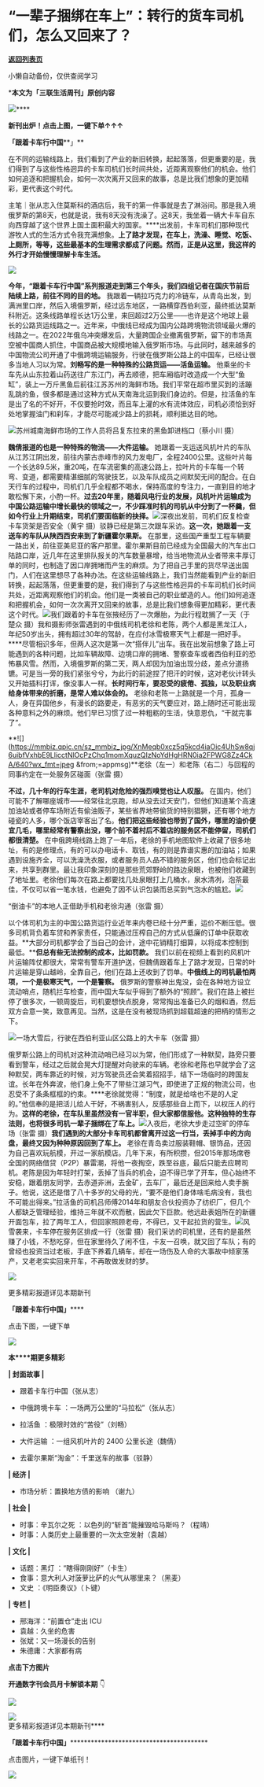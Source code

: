 # “一辈子捆绑在车上”：转行的货车司机们，怎么又回来了？

[**返回列表页**](/gzh/三联生活周刊)

小懒自动备份，仅供查阅学习

***本文为「三联生活周刊」原创内容**

[![](https://mmbiz.qpic.cn/sz_mmbiz_jpg/XnMeqb0xcz5q5kcd4iaOic4UhSw8qj6uibfmvmRGxoqLGKHPiahslBqytEwib0t0XgXXz0oiaJiaoRBTXIHjd560jCCKw/640?wx_fmt=jpeg&from;=appmsg)]()****

**新刊出炉！****点击上图，一键下单↑↑↑******

**「跟着卡车行中国****」**

  
  

在不同的运输线路上，我们看到了产业的新旧转换，起起落落，但更重要的是，我们得到了与这些性格迥异的卡车司机们长时间共处，近距离观察他们的机会。他们如何追逐和把握机会，如何一次次离开又回来的故事，总是比我们想象的更加精彩，更代表这个时代。

  
  
主笔｜张从志入住莫斯科的酒店后，我干的第一件事就是去了淋浴间。那是我入境俄罗斯的第8天，也就是说，我有8天没有洗澡了。这8天，我坐着一辆大卡车自东向西穿越了这个世界上国土面积最大的国家。****出发前，卡车司机们那种现代游牧人式的生活方式令我充满想象。**上了路才发现，在车上，洗澡、睡觉、吃饭、上厕所，等等，这些最基本的生理需求都成了问题。然而，正是从这里，我这样的外行才开始慢慢理解卡车生活。**

![](https://mmbiz.qpic.cn/sz_mmbiz_jpg/XnMeqb0xcz5q5kcd4iaOic4UhSw8qj6uibfdAInE3OicmYss5SdoMEw8ctHBnibn7PzsmDcbhjpqWXYnHC6ddTMYpZg/640?wx_fmt=jpeg&from;=appmsg)

**今年，“跟着卡车行中国”系列报道走到第三个年头，我们四组记者在国庆节前后陆续上路，前往不同的目的地。**
我跟着一辆拉巧克力的冷链车，从青岛出发，到满洲里口岸，然后入境俄罗斯，经过远东地区，一路横穿西伯利亚，最终抵达莫斯科附近。这条线路单程长达1万公里，来回超过2万公里——也许是这个地球上最长的公路货运线路之一。近年来，中俄线已经成为国内公路跨境物流领域最火爆的线路之一。在2022年俄乌冲突爆发后，大量跨国企业撤离俄罗斯，留下的市场真空被中国商人抓住，中国商品被大规模地输入俄罗斯市场。与此同时，越来越多的中国物流公司开通了中俄跨境运输服务，行驶在俄罗斯公路上的中国车，已经让很多当地人习以为常。**刘畅写的是一种特殊的公路货运——活鱼运输。**
他乘坐的卡车先从山东拉着山药送往广东江门，再去顺德，把车厢临时改造成一个大型“鱼缸”，装上一万斤黑鱼后前往江苏苏州的海鲜市场。我们平常在超市里买到的活蹦乱跳的鱼，很多都是通过这种方式从天南海北运到我们身边的。但是，拉活鱼的车是出了名的不好开，不仅要抢时效，而且车上灌的水有流体效应，司机必须恰到好处地掌握油门和刹车，才能尽可能减少路上的损耗，顺利抵达目的地。

![](https://mmbiz.qpic.cn/mmbiz_jpg/c2Sib3Mp7pOOzkAUDnMKdSBhibbFPqkibGicHdK9QVYcR9B8aFRfxfibGfS6P6AwicGw2ZfCkQ1u2zvMAJkxxzbnORTg/640?wx_fmt=jpeg&from;=appmsg)苏州城南海鲜市场的工作人员将吕复东拉来的黑鱼卸进档口（蔡小川
摄）

**魏倩报道的也是一种特殊的物流——大件运输。**
她跟着一支运送风机叶片的车队从江苏江阴出发，前往内蒙古赤峰市的风力发电厂，全程2400公里。这些叶片每一个长达89.5米，重20吨，在车流密集的高速公路上，拉叶片的卡车每一个转弯、变道，都需要精湛细腻的驾驶技艺，以及车队成员之间默契无间的配合。在白天行车的过程中，司机们几乎全程都不喝水，保持高度的专注力，一直到目的地才敢松懈下来，小酌一杯。**过去20年里，随着风电行业的发展，风机叶片运输成为中国公路运输中增长最快的领域之一，不少踩准时机的司机从中分到了一杯羹，但如今行业上升期结束，司机们要面临新的抉择。**![](https://mmbiz.qpic.cn/mmbiz_jpg/c2Sib3Mp7pOOzkAUDnMKdSBhibbFPqkibGiccr4eJPTiagibnOmVFh2KPbHVVjKRicTh9c40X3rXJrCpaeMianTEJ7CM6A/640?wx_fmt=jpeg&from;=appmsg)深夜出发前，司机们反复检查卡车货架是否安全（黄宇
摄）驳静已经是第三次跟车采访。**这一次，她跟着一支送车的车队从陕西西安来到了新疆霍尔果斯。**
在那里，这些国产重型工程车辆要一路出关，前往亚美尼亚的客户那里。霍尔果斯目前已经成为全国最大的汽车出口陆路口岸，近几年在这里排队报关的汽车数量暴增，给当地物流从业者带来丰厚订单的同时，也制造了因口岸拥堵而产生的麻烦。为了把自己手里的货尽早送出国门，人们在这里想尽了各种办法。在这些运输线路上，我们当然能看到产业的新旧转换，起起落落，但更重要的是，我们得到了与这些性格迥异的卡车司机们长时间共处，近距离观察他们的机会。他们是一类被自己的职业塑造的人。他们如何追逐和把握机会，如何一次次离开又回来的故事，总是比我们想象得更加精彩，更代表这个时代。![](https://mmbiz.qpic.cn/mmbiz_jpg/c2Sib3Mp7pOOzkAUDnMKdSBhibbFPqkibGiceEotlNNrP1F7s0EVVoFMXfA2N8pBUyRLNyo7IbuZNKlxcw4MjwZU2w/640?wx_fmt=jpeg&from;=appmsg)我们跟着的卡车在张掖经历了一次爆胎，为此行程耽搁了一天（于楚众
摄）我和摄影师张雷遇到的中俄线司机老徐和老陈，两个人都是黑龙江人，年纪50岁出头，拥有超过30年的驾龄，在应付冰雪极寒天气上都是一把好手。****尽管相识多年，但两人这次是第一次“搭伴儿”出车。我在出发前想象了路上可能遇到的各种问题，比如车辆故障、边境口岸的拥堵、警察查车或者西伯利亚的恐怖暴风雪。然而，入境俄罗斯的第二天，两人却因为加油出现分歧，差点分道扬镳。可是当一旁的我们紧张兮兮，为此行的前途捏了把汗的时候，这对老伙计转头又开始插科打诨，像没事人一样。**长时间行车，要忍受的疲倦、孤独，以及职业病给身体带来的折磨，是常人难以体会的。**
老徐和老陈一上路就是一个月，孤身一人，身在异国他乡，有漫长的路要走，有恶劣的天气要应对，路上随时还可能出现各种意料之外的麻烦。他们早已习惯了过一种粗粝的生活，快意恩仇，“干就完事了”。

**![](https://mmbiz.qpic.cn/sz_mmbiz_jpg/XnMeqb0xcz5q5kcd4iaOic4UhSw8qj6uibfVxhbE9LlicctNlOcPzChq1momXquzQIzNoYdHgHRN0ia2FPWG8Zz4CkA/640?wx_fmt=jpeg
&from;=appmsg)**老徐（左一）和老陈（右二）与回程的同事约定在一处服务区碰面（张雷 摄）

**不过，几十年的行车生涯，老司机对危险的强烈嗅觉也让人叹服。**
在国内，他们可能不了解哪座城市——经常往北京跑，却从没去过天安门，但他们知道某个高速加油站或者停车场附近有偷油贩子，某些省界地带偷货的特别猖獗，还有哪个地方碰瓷的人多，哪个饭店宰客出了名。**他们把这些经验也带到了国外，哪里的油价便宜几毛，哪里经常有警察出没，哪个前不着村后不着店的服务区不能停留，司机们都很清楚。**
在中俄跨境线路上跑了一年后，老徐的手机地图软件上收藏了很多地址，有的是修理点，有的可以办电话卡、取钱，有的则是靠谱实惠的加油站；如果遇到设施齐全，可以洗澡洗衣服，或者服务员人品不错的服务区，他们也会标记出来，共享到群里。最让我印象深刻的是那些荒郊野岭的路边泉眼，也被他们收藏到了地址里。老徐他们每次在路上都要找几处泉眼打上几桶水，泉水清冽，泡茶最佳，不仅可以省一笔水钱，也避免了因不认识包装而总买到气泡水的尴尬。![](https://mmbiz.qpic.cn/mmbiz_jpg/c2Sib3Mp7pOOzkAUDnMKdSBhibbFPqkibGicnTV61kn7riaaAThAib9pib0xia0Iw6mG2v5s5qzbcUD5icBdES4ExPfzCcw/640?wx_fmt=jpeg&from;=appmsg)

“倒油卡”的本地人正借助手机和老徐沟通（张雷 摄）

以个体司机为主的中国公路货运行业近年来内卷已经十分严重，运价不断压低。很多司机背负着车贷和养家责任，只能通过压榨自己的方式从低廉的订单中获取收益。**大部分司机都学会了当自己的会计，途中花销精打细算，以将成本控制到最低。****但总有些无法控制的成本，比如罚款。**
我们以前在视频上看到的风机叶片运输阵仗都很大，常常有警车开道护送，但魏倩跟着车上了路才发现，日常的叶片运输是穿山越岭，全靠自己，他们在路上还收到了罚单。**中俄线上的司机最怕两项，一个是极寒天气，一个是警察。**
俄罗斯的警察神出鬼没，会在各种地方设立流动哨点，随机拦车检查，而中国大车似乎得到了额外的“照顾”。我们在路上被拦停了很多次，一顿周旋后，司机要想快点脱身，常常掏出准备已久的烟和酒，然后双方会意一笑，致意再见。当然，这是在没有被现场抓到超载超速的把柄的情形之下。

![](https://mmbiz.qpic.cn/sz_mmbiz_jpg/XnMeqb0xcz5q5kcd4iaOic4UhSw8qj6uibf0CcMxNnQoLbPzB9xkTjoOJA6SJg2f0O3xUFUPylDwB8IUicGIkqApsA/640?wx_fmt=jpeg&from;=appmsg)一场大雪后，行驶在西伯利亚山区公路上的大卡车（张雷
摄）

俄罗斯公路上的司机对这种流动哨已经习以为常，他们形成了一种默契，路旁只要看到警车，经过之后就会晃大灯提醒对向驶来的车辆。老徐和老陈也早就学会了这种默契，两车靠近的时候，对方驾驶员还会笑着招招手，结下一场临时的跨国友谊。长年在外奔波，他们身上免不了带些江湖习气，即使进了正规的物流公司，也忍受不了条条框框的约束。****老徐就觉得：“制度，就是给啥也不是的人定的。”他信奉的是把活儿给人干好，不祸害别人，反感那些自上而下，以权压人的行为。**这样的老徐，在车队里虽然没有一官半职，但大家都信服他。这种独特的生存法则，也将很多司机一辈子捆绑在了车上。**![](https://mmbiz.qpic.cn/sz_mmbiz_jpg/XnMeqb0xcz5q5kcd4iaOic4UhSw8qj6uibfJgeowK7oMNEBKOsrsYebKpgxjjX72sFL8FcVSXaX0R2AIqZozRlhibQ/640?wx_fmt=jpeg&from;=appmsg)入夜后，老徐大步走过空旷的停车场（张雷
摄）**我们遇到的大部分卡车司机都曾离开过这一行当，丢掉手中的方向盘，最终又因为种种原因回到了车上。**
老徐在青岛卖过服装鞋帽、银饰品，还因为自己喜欢玩航模，开过一家航模店。几年下来，有所积攒，但2015年那场席卷全国的网络借贷（P2P）暴雷潮，将他一夜掏空，跌至谷底，最后只能去应聘司机。老陈是因为年轻时打架，丢掉了当兵的机会，迫不得已学了开车，但心始终不安稳，跟着朋友同学，去赤道非洲，去金矿，去车厂，最后还是回来给人卖手腕子。他说，这还是借了八十多岁的父母的光，“要不是他们身体啥毛病没有，我也不可能出得来。”拉活鱼的司机吕师傅2014年和朋友合伙投资办了纺织厂，但几个人都缺乏管理经验，维持三年就不欢而散，因此欠下巨款。他远赴表姐所在的新疆开面包车，拉了两年工人，但回家照顾老母，不得已，又干起拉货的营生。![](https://mmbiz.qpic.cn/sz_mmbiz_jpg/XnMeqb0xcz5q5kcd4iaOic4UhSw8qj6uibfuU4ibC8VuOxCnTVFPpah3waTJ6npftWSTYFbltfDunaoI4HXNcVfF2A/640?wx_fmt=jpeg&from;=appmsg)风雪袭来，卡车停在服务区排成一行（张雷
摄）我们采访的司机里，还有的是虽然赚了小钱，不愁吃穿，但在家里待久了闲不住，卡友一召唤，就又回了车队；有的曾经也投资当过老板，手底下养着几辆车，却在一场伤及人命的大事故中倾家荡产，又老老实实回来开车，不再敢做发财的梦。

![](https://mmbiz.qpic.cn/sz_mmbiz_gif/Gg7Qtoh7AicibDa9dG2tGN4Dqm3eJ0r6uKggmGwLSvAkyp65tnhKj7NeKtoED3eHDodSuyG2960WElXsXOv5aaAg/640?wx_fmt=gif&wxfrom;=5&wx;_lazy=1&wx;_co=1&tp;=webp)

  
  
  
  
  
  
  
  
  
  
更多精彩报道详见本期新刊

******「**跟着卡车行中国******」******

点击下图，一键下单

  
[![](https://mmbiz.qpic.cn/sz_mmbiz_jpg/XnMeqb0xcz5q5kcd4iaOic4UhSw8qj6uibfmvmRGxoqLGKHPiahslBqytEwib0t0XgXXz0oiaJiaoRBTXIHjd560jCCKw/640?wx_fmt=jpeg&from;=appmsg)]()  

  

**本****期更多精彩**

  

**| 封面故事 |**

  * 跟着卡车行中国（张从志）

  * 中俄跨境卡车 ：一场两万公里的“马拉松”（张从志）

  * 拉活鱼 ：极限时效的“苦役”（刘畅）  

  * 大件运输 ：一组风机叶片的 2400 公里长途（魏倩）
  * 去霍尔果斯“淘金”：千里送车的故事（驳静）

**| 经济 |**

  * 市场分析：置换地方债的影响 （谢九）

**| 社会 |**  

  * 时事：辛瓦尔之死 ：以色列的“斩首”能摧毁哈马斯吗？（程靖）
  * 时事：人类历史上最重要的一次太空发射（袁越）

  
**| 文化 |**  

  * 话题：黑灯 ：“瞎得刚刚好”（卡生）
  * 食事：意大利人对菠萝比萨的火气从哪里来？（黑麦）
  * 文史 ：《明臣奏议》（卜键）

**| 专栏 |**

  * 邢海洋：“前置仓”走出 ICU
  * 袁越：久坐的危害
  * 张斌：又一场漫长的告别
  * 朱德庸：大家都有病

**点击下方图片**

**开通数字刊会员月卡解锁本期** 👇

[![](https://mmbiz.qpic.cn/mmbiz_png/c2Sib3Mp7pOOzkAUDnMKdSBhibbFPqkibGicSG5UKN8OYbVeCv26Jd3XfSSia3TibP8hn7rAN4iag9rqaSZYKaB6ic1Kxw/640?wx_fmt=png&from;=appmsg)]()

  
![](https://mmbiz.qpic.cn/sz_mmbiz_png/Gg7Qtoh7AicibDa9dG2tGN4Dqm3eJ0r6uKof0Q6e50Hbx5nPO53xWC9iaIuVGpiccqqEYAPEUUl3Oia89W1FHzpsEpA/640?wx_fmt=other&wxfrom;=5&wx;_lazy=1&wx;_co=1&tp;=webp)  
更多精彩报道详见本期新刊****

********「跟着卡车行中国****」********************************************

点击图片，一键下单纸刊！

[![](https://mmbiz.qpic.cn/sz_mmbiz_jpg/XnMeqb0xcz5q5kcd4iaOic4UhSw8qj6uibfmvmRGxoqLGKHPiahslBqytEwib0t0XgXXz0oiaJiaoRBTXIHjd560jCCKw/640?wx_fmt=jpeg&from;=appmsg)]()

  

